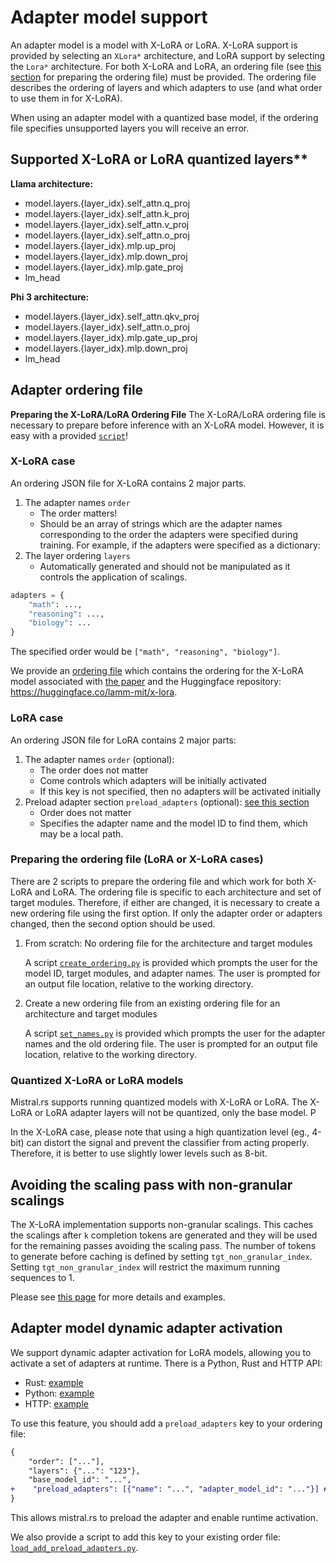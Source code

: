 # Adapter model support
An adapter model is a model with X-LoRA or LoRA. X-LoRA support is provided by selecting an `XLora*` architecture, and LoRA support by selecting the `Lora*` architecture. For both X-LoRA and LoRA, an ordering file (see [this section](#adapter-ordering-file) for preparing the ordering file) must be provided. The ordering file describes the ordering of layers and which adapters to use (and what order to use them in for X-LoRA).

When using an adapter model with a quantized base model, if the ordering file specifies unsupported layers you will receive an error.

## Supported X-LoRA or LoRA quantized layers**

**Llama architecture:**

- model.layers.{layer_idx}.self_attn.q_proj
- model.layers.{layer_idx}.self_attn.k_proj
- model.layers.{layer_idx}.self_attn.v_proj
- model.layers.{layer_idx}.self_attn.o_proj
- model.layers.{layer_idx}.mlp.up_proj
- model.layers.{layer_idx}.mlp.down_proj
- model.layers.{layer_idx}.mlp.gate_proj
- lm_head

**Phi 3 architecture:**
- model.layers.{layer_idx}.self_attn.qkv_proj
- model.layers.{layer_idx}.self_attn.o_proj
- model.layers.{layer_idx}.mlp.gate_up_proj
- model.layers.{layer_idx}.mlp.down_proj
- lm_head

## Adapter ordering file
**Preparing the X-LoRA/LoRA Ordering File**
The X-LoRA/LoRA ordering file is necessary to prepare before inference with an X-LoRA model. However, it is easy with a provided [`script`](../scripts/create_ordering.py)!

### X-LoRA case
An ordering JSON file for X-LoRA contains 2 major parts. 

1) The adapter names `order`
    - The order matters!
    - Should be an array of strings which are the adapter names corresponding to the order the adapters were specified during training. For example, if the adapters were specified as a dictionary:
2) The layer ordering `layers`
    - Automatically generated and should not be manipulated as it controls the application of scalings. 

```python
adapters = {
    "math": ...,
    "reasoning": ...,
    "biology": ...
}
```

The specified order would be `["math", "reasoning", "biology"]`.

We provide an [ordering file](../orderings/xlora-paper-ordering.json) which contains the ordering for the X-LoRA model associated with [the paper](https://arxiv.org/abs/2402.07148) and the Huggingface repository: https://huggingface.co/lamm-mit/x-lora.

### LoRA case
An ordering JSON file for LoRA contains 2 major parts:
1) The adapter names `order` (optional):
    - The order does not matter
    - Come controls which adapters will be initially activated
    - If this key is not specified, then no adapters will be activated initially
2) Preload adapter section `preload_adapters` (optional): [see this section](#adapter-model-dynamic-adapter-activation)
    - Order does not matter
    - Specifies the adapter name and the model ID to find them, which may be a local path.

### Preparing the ordering file (LoRA or X-LoRA cases)
There are 2 scripts to prepare the ordering file and which work for both X-LoRA and LoRA. The ordering file is specific to each architecture and set of target modules. Therefore, if either are changed, it is necessary to create a new ordering file using the first option. If only the adapter order or adapters changed, then the second option should be used.

1) From scratch: No ordering file for the architecture and target modules

    A script [`create_ordering.py`](../scripts/create_ordering.py) is provided which prompts the user for the model ID, target modules, and adapter names. The user is prompted for an output file location, relative to the working directory.

2) Create a new ordering file from an existing ordering file for an architecture and target modules

    A script [`set_names.py`](../scripts/set_names.py) is provided which prompts the user for the adapter names and the old ordering file. The user is prompted for an output file location, relative to the working directory.

### Quantized X-LoRA or LoRA models

Mistral.rs supports running quantized models with X-LoRA or LoRA. The X-LoRA or LoRA adapter layers will not be quantized, only the base model. P

In the X-LoRA case, please note that using a high quantization level (eg., 4-bit) can distort the signal and prevent the classifier from acting properly. Therefore, it is better to use slightly lower levels such as 8-bit.


## Avoiding the scaling pass with non-granular scalings

The X-LoRA implementation supports non-granular scalings. This caches the scalings after `k` completion tokens are generated and they will be used for the remaining passes avoiding the scaling pass. The number of tokens to generate before caching is defined by setting `tgt_non_granular_index`. Setting `tgt_non_granular_index` will restrict the maximum running sequences to 1.

Please see [this page](NON_GRANULAR.md) for more details and examples.

## Adapter model dynamic adapter activation

We support dynamic adapter activation for LoRA models, allowing you to activate a set of adapters at runtime. There is a Python, Rust and HTTP API:

- Rust: [example](../mistralrs/examples/lora/main.rs)
- Python: [example](../examples/python/lora_zephyr.py)
- HTTP: [example](../examples/server/adapter_chat.py)

To use this feature, you should add a `preload_adapters` key to your ordering file:
```diff
{
    "order": ["..."],
    "layers": {"...": "123"},
    "base_model_id": "...",
+    "preload_adapters": [{"name": "...", "adapter_model_id": "..."}] # New field here
}
```

This allows mistral.rs to preload the adapter and enable runtime activation.

We also provide a script to add this key to your existing order file: [`load_add_preload_adapters.py`](../scripts/lora_add_preload_adapters.py).